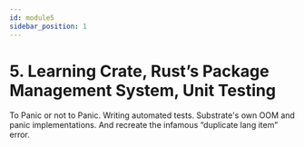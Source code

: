 ```yaml
---
id: module5
sidebar_position: 1
---
```



# 5. Learning Crate, Rust’s Package Management System, Unit Testing

To Panic or not to Panic. Writing automated tests. Substrate's own OOM and panic implementations. And recreate the infamous “duplicate lang item” error.
